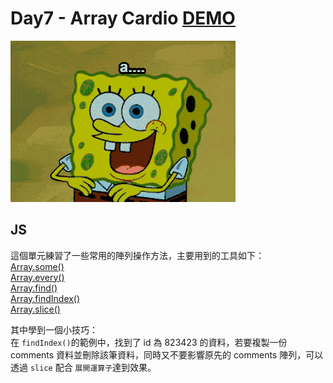 # Day7 - Array Cardio [DEMO](https://ywcheng1207.github.io/JavaScript30/07%20-%20Array%20Cardio%20Day%202/index-START.html)

![](./screenshot.gif)

## JS

這個單元練習了一些常用的陣列操作方法，主要用到的工具如下：<br>
[Array.some()](https://developer.mozilla.org/en-US/docs/Web/JavaScript/Reference/Global_Objects/Array/some)<br>
[Array.every()](https://developer.mozilla.org/zh-CN/docs/Web/JavaScript/Reference/Global_Objects/Array/every)<br>
[Array.find()](https://developer.mozilla.org/en-US/docs/Web/JavaScript/Reference/Global_Objects/Array/find)<br>
[Array.findIndex()](https://developer.mozilla.org/en-US/docs/Web/JavaScript/Reference/Global_Objects/Array/findIndex)<br>
[Array.slice()](https://developer.mozilla.org/en-US/docs/Web/JavaScript/Reference/Global_Objects/Array/slice)<br>

其中學到一個小技巧：<br>
在 `findIndex()`的範例中，找到了 id 為 823423 的資料，若要複製一份 comments 資料並刪除該筆資料，同時又不要影響原先的 comments 陣列，可以透過 `slice` 配合 `展開運算子`達到效果。
